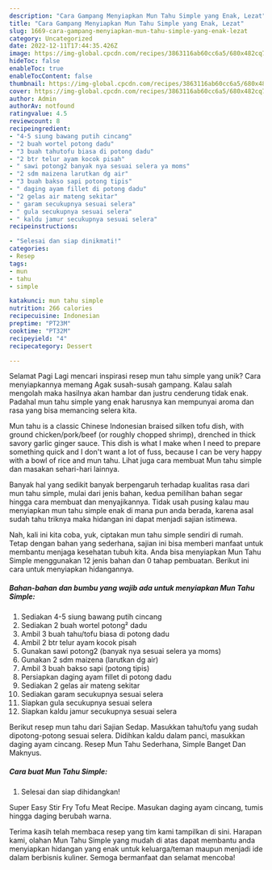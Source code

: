 ```yaml
---
description: "Cara Gampang Menyiapkan Mun Tahu Simple yang Enak, Lezat"
title: "Cara Gampang Menyiapkan Mun Tahu Simple yang Enak, Lezat"
slug: 1669-cara-gampang-menyiapkan-mun-tahu-simple-yang-enak-lezat
category: Uncategorized
date: 2022-12-11T17:44:35.426Z
image: https://img-global.cpcdn.com/recipes/3863116ab60cc6a5/680x482cq70/mun-tahu-simple-foto-resep-utama.jpg
hideToc: false
enableToc: true
enableTocContent: false
thumbnail: https://img-global.cpcdn.com/recipes/3863116ab60cc6a5/680x482cq70/mun-tahu-simple-foto-resep-utama.jpg
cover: https://img-global.cpcdn.com/recipes/3863116ab60cc6a5/680x482cq70/mun-tahu-simple-foto-resep-utama.jpg
author: Admin
authorAv: notfound
ratingvalue: 4.5
reviewcount: 8
recipeingredient:
- "4-5 siung bawang putih cincang"
- "2 buah wortel potong dadu"
- "3 buah tahutofu biasa di potong dadu"
- "2 btr telur ayam kocok pisah"
- " sawi potong2 banyak nya sesuai selera ya moms"
- "2 sdm maizena larutkan dg air"
- "3 buah bakso sapi potong tipis"
- " daging ayam fillet di potong dadu"
- "2 gelas air mateng sekitar"
- " garam secukupnya sesuai selera"
- " gula secukupnya sesuai selera"
- " kaldu jamur secukupnya sesuai selera"
recipeinstructions:

- "Selesai dan siap dinikmati!"
categories:
- Resep
tags:
- mun
- tahu
- simple

katakunci: mun tahu simple 
nutrition: 266 calories
recipecuisine: Indonesian
preptime: "PT23M"
cooktime: "PT32M"
recipeyield: "4"
recipecategory: Dessert

---
```



Selamat Pagi Lagi mencari inspirasi resep mun tahu simple yang unik? Cara menyiapkannya memang Agak susah-susah gampang. Kalau salah mengolah maka hasilnya akan hambar dan justru cenderung tidak enak. Padahal mun tahu simple yang enak harusnya kan mempunyai aroma dan rasa yang bisa memancing selera kita.


Mun tahu is a classic Chinese Indonesian braised silken tofu dish, with ground chicken/pork/beef (or roughly chopped shrimp), drenched in thick savory garlic ginger sauce. This dish is what I make when I need to prepare something quick and I don&#39;t want a lot of fuss, because I can be very happy with a bowl of rice and mun tahu. Lihat juga cara membuat Mun tahu simple dan masakan sehari-hari lainnya.

Banyak hal yang sedikit banyak berpengaruh terhadap kualitas rasa dari mun tahu simple, mulai dari jenis bahan, kedua pemilihan bahan segar hingga cara membuat dan menyajikannya. Tidak usah pusing kalau mau menyiapkan mun tahu simple enak di mana pun anda berada, karena asal sudah tahu triknya maka hidangan ini dapat menjadi sajian istimewa.


Nah, kali ini kita coba, yuk, ciptakan mun tahu simple sendiri di rumah. Tetap dengan bahan yang sederhana, sajian ini bisa memberi manfaat untuk membantu menjaga kesehatan tubuh kita. Anda bisa menyiapkan Mun Tahu Simple menggunakan 12 jenis bahan dan 0 tahap pembuatan. Berikut ini cara untuk menyiapkan hidangannya.

<!--inarticleads1-->

##### Bahan-bahan dan bumbu yang wajib ada untuk menyiapkan Mun Tahu Simple:

1. Sediakan 4-5 siung bawang putih cincang
1. Sediakan 2 buah wortel potong² dadu
1. Ambil 3 buah tahu/tofu biasa di potong dadu
1. Ambil 2 btr telur ayam kocok pisah
1. Gunakan  sawi potong2 (banyak nya sesuai selera ya moms)
1. Gunakan 2 sdm maizena (larutkan dg air)
1. Ambil 3 buah bakso sapi (potong tipis)
1. Persiapkan  daging ayam fillet di potong dadu
1. Sediakan 2 gelas air mateng sekitar
1. Sediakan  garam secukupnya sesuai selera
1. Siapkan  gula secukupnya sesuai selera
1. Siapkan  kaldu jamur secukupnya sesuai selera


Berikut resep mun tahu dari Sajian Sedap. Masukkan tahu/tofu yang sudah dipotong-potong sesuai selera. Didihkan kaldu dalam panci, masukkan daging ayam cincang. Resep Mun Tahu Sederhana, Simple Banget Dan Maknyus. 

<!--inarticleads2-->

##### Cara buat Mun Tahu Simple:


1. Selesai dan siap dihidangkan!

Super Easy Stir Fry Tofu Meat Recipe. Masukan daging ayam cincang, tumis hingga daging berubah warna. 

Terima kasih telah membaca resep yang tim kami tampilkan di sini. Harapan kami, olahan Mun Tahu Simple yang mudah di atas dapat membantu anda menyiapkan hidangan yang enak untuk keluarga/teman maupun menjadi ide dalam berbisnis kuliner. Semoga bermanfaat dan selamat mencoba!
